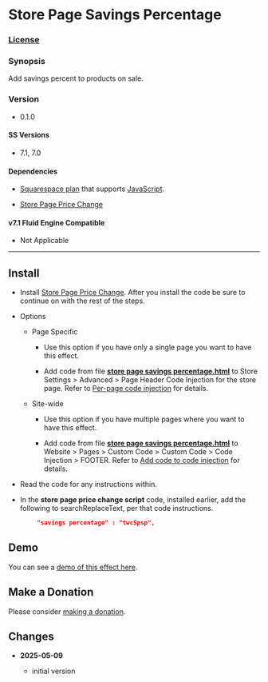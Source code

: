 # Store Page Savings Percentage

### [License][1]

### Synopsis

Add savings percent to products on sale.

### Version

  * 0.1.0

#### SS Versions

  * 7.1, 7.0

#### Dependencies

  * [Squarespace plan][2] that supports [JavaScript][3].
  
  * [Store Page Price Change][4]

#### v7.1 Fluid Engine Compatible

  * Not Applicable

---

## Install

* Install [Store Page Price Change][5]. After you install the code be sure to
  continue on with the rest of the steps.
  
* Options

  * Page Specific
  
    * Use this option if you have only a single page you want to have this
      effect.
      
    * Add code from file **[store page savings percentage.html][6]** to
      Store Settings > Advanced > Page Header Code Injection for the store page.
      Refer to [Per-page code injection][7] for details.
      
  * Site-wide
  
    * Use this option if you have multiple pages where you want to have this
      effect.
      
    * Add code from file **[store page savings percentage.html][6]** to
      Website > Pages > Custom Code > Custom Code > Code Injection > FOOTER.
      Refer to [Add code to code injection][8] for details.
      
* Read the code for any instructions within.

* In the **store page price change script** code, installed earlier, add the
following to searchReplaceText, per that code instructions.

```json
        "savings percentage" : "twcSpsp",
```

## Demo

You can see a [demo of this effect here][9].

## Make a Donation

Please consider [making a donation][10].

## Changes

<!-- * **2023-04-22**

  * restructured the code to reduce some nesting
  * bumped version to 0.2.0
  -->
* **2025-05-09**

  * initial version

[1]: https://github.com/tomsWebConsulting/twcsl/blob/main/LICENSE.txt#L1
[2]: https://www.squarespace.com/pricing
[3]: https://en.wikipedia.org/wiki/JavaScript
[4]: https://github.com/tomsWebConsulting/twcsl/tree/main/Page/Store/Store%20Page%20Price%20Change
[5]: https://github.com/tomsWebConsulting/twcsl/tree/main/Page/Store/Store%20Page%20Price%20Change#store-page-price-change
[6]: store%20page%20savings%20percentage.html#L1
[7]: https://support.squarespace.com/hc/en-us/articles/205815908-Using-code-injection#toc-per-page-code-injection
[8]: https://support.squarespace.com/hc/en-us/articles/205815908-Using-code-injection#toc-add-code-to-code-injection
[9]: https://toms-web-consulting-demos.squarespace.com/store-page-savings-percentage?password=twcdemos
[10]: https://github.com/tomsWebConsulting/twcsl#make-a-donation
